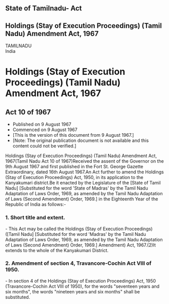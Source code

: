 ## State of Tamilnadu- Act

## Holdings (Stay of Execution Proceedings) (Tamil Nadu) Amendment Act, 1967

TAMILNADU  
India

# Holdings (Stay of Execution Proceedings) (Tamil Nadu) Amendment Act, 1967

## Act 10 of 1967

  * Published on 9 August 1967 
  * Commenced on 9 August 1967 
  * [This is the version of this document from 9 August 1967.] 
  * [Note: The original publication document is not available and this content could not be verified.] 

Holdings (Stay of Execution Proceedings) (Tamil Nadu) Amendment Act,
1967(Tamil Nadu Act 10 of 1967)Received the assent of the Governor on the 9th
August 1967 and first published in the Fort St. George Gazette Extraordinary,
dated 16th August 1967.An Act further to amend the Holdings (Stay of Execution
Proceedings) Act, 1950, in its application to the Kanyakumari district.Be it
enacted by the Legislature of the [State of Tamil Nadu] [Substituted for the
word 'State of Madras' by the Tamil Nadu Adaptation of Laws Order, 1969, as
amended by the Tamil Nadu Adaptation of Laws (Second Amendment) Order, 1969.]
in the Eighteenth Year of the Republic of India as follows:-

### 1. Short title and extent.

\- This Act may be called the Holdings (Stay of Execution Proceedings) ([Tamil
Nadu] [Substituted for the word 'Madras' by the Tamil Nadu Adaptation of Laws
Order, 1969, as amended by the Tamil Nadu Adaptation of Laws (Second
Amendment) Order, 1969.] Amendment) Act, 1967.(2)It extends to the whole of
the Kanyakumari District.

### 2. Amendment of section 4, Travancore-Cochin Act VIII of 1950.

\- In section 4 of the Holdings (Stay of Execution Proceedings) Act, 1950
(Travancore-Cochin Act VIII of 1950), for the words "seventeen years and six
months", the words "nineteen years and six months" shall be substituted.


